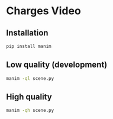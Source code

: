 # Charges Video

## Installation

```bash
pip install manim
```

## Low quality (development)

```bash
manim -ql scene.py
```

## High quality

```bash
manim -qh scene.py
```
